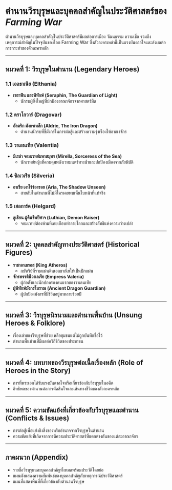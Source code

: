 # ตำนานวีรบุรุษและบุคคลสำคัญในประวัติศาสตร์ของ *Farming War*

ตำนานวีรบุรุษและบุคคลสำคัญในประวัติศาสตร์มีผลต่อการเมือง วัฒนธรรม ความเชื่อ รวมถึงเหตุการณ์สำคัญในปัจจุบันของโลก Farming War ซึ่งตัวละครเหล่านี้เป็นแรงบันดาลใจและส่งผลต่อการกระทำของตัวละครหลัก

---

## หมวดที่ 1: วีรบุรุษในตำนาน (Legendary Heroes)

### 1.1 เอลธาเนีย (Elthania)
- **เซราฟิน แสงพิทักษ์ (Seraphin, The Guardian of Light)**  
  - นักรบผู้ยิ่งใหญ่ที่ปกป้องอาณาจักรจากศาสตร์มืด

### 1.2 ดราโกวาร์ (Dragovar)
- **อัลดริก มังกรเหล็ก (Aldric, The Iron Dragon)**  
  - ตำนานนักรบที่ขี่มังกรในการต่อสู้และสร้างความรุ่งเรืองให้อาณาจักร

### 1.3 วาเลนเทีย (Valentia)
- **มิเรล่า จอมเวทย์มหาสมุทร (Mirella, Sorceress of the Sea)**  
  - นักเวทย์หญิงที่ควบคุมพลังเวทมนตร์ทางน้ำและปกป้องเมืองจากภัยพิบัติ

### 1.4 ซิลเวเรีย (Silveria)
- **อาเรีย เงาไร้ร่องรอย (Aria, The Shadow Unseen)**  
  - สายลับในตำนานที่ไม่มีใครเคยพบเห็นใบหน้าที่แท้จริง

### 1.5 เฮลการ์ด (Helgard)
- **ลูเธียน ผู้คืนชีพปีศาจ (Luthian, Demon Raiser)**  
  - จอมเวทย์ต้องห้ามที่เคยเกือบทำลายโลกและสร้างลัทธิแห่งความว่างเปล่า

---

## หมวดที่ 2: บุคคลสำคัญทางประวัติศาสตร์ (Historical Figures)

- **ราชาอาเธรอส (King Atheros)**  
  - กษัตริย์ที่รวมแผ่นดินเอลธาเนียให้เป็นปึกแผ่น
- **จักรพรรดินีวาเลเรีย (Empress Valeria)**  
  - ผู้ก่อตั้งและนักปกครองคนแรกของวาเลนเทีย
- **ผู้พิทักษ์มังกรโบราณ (Ancient Dragon Guardian)**  
  - ผู้ปกป้องมังกรที่มีชีวิตอยู่มาหลายร้อยปี

---

## หมวดที่ 3: วีรบุรุษนิรนามและตำนานพื้นบ้าน (Unsung Heroes & Folklore)

- เรื่องเล่าของวีรบุรุษที่ช่วยเหลือชุมชนแต่ไม่ถูกบันทึกชื่อไว้
- ตำนานพื้นบ้านที่มีผลต่อวิถีชีวิตของประชาชน

---

## หมวดที่ 4: บทบาทของวีรบุรุษต่อเนื้อเรื่องหลัก (Role of Heroes in the Story)

- การที่พระเอกได้รับแรงบันดาลใจหรือเกี่ยวข้องกับวีรบุรุษในอดีต
- อิทธิพลของตำนานต่อการตัดสินใจและเส้นทางชีวิตของตัวละครหลัก

---

## หมวดที่ 5: ความขัดแย้งที่เกี่ยวข้องกับวีรบุรุษและตำนาน (Conflicts & Issues)

- การต่อสู้เพื่อแย่งชิงสิ่งของหรืออำนาจจากวีรบุรุษในตำนาน
- ความขัดแย้งที่เกิดจากการตีความประวัติศาสตร์ที่แตกต่างกันของแต่ละอาณาจักร

---

## ภาคผนวก (Appendix)

- รายชื่อวีรบุรุษและบุคคลสำคัญทั้งหมดพร้อมประวัติโดยย่อ
- แผนผังแสดงความสัมพันธ์ของบุคคลสำคัญกับเหตุการณ์ประวัติศาสตร์
- แผนที่แสดงพื้นที่ที่เกี่ยวข้องกับตำนานวีรบุรุษ

